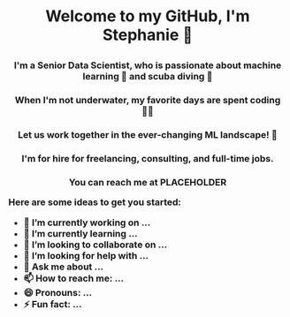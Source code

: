 <h1><p align="center">Welcome to my GitHub, I'm Stephanie 👋</p>
<h3><p align="center"> I'm a Senior Data Scientist, who is passionate about machine learning 🤖 and scuba diving 🤿</p>
<h3><p align="center"> When I'm not underwater, my favorite days are spent coding 👩‍💻</p>
<h3><p align="center"> Let us work together in the ever-changing ML landscape! 🚀</p>
<h3><p align="center"> I'm for hire for freelancing, consulting, and full-time jobs.</p>
<h3><p align="center"> You can reach me at PLACEHOLDER</p>


Here are some ideas to get you started:

- 🔭 I’m currently working on ...
- 🌱 I’m currently learning ...
- 👯 I’m looking to collaborate on ...
- 🤔 I’m looking for help with ...
- 💬 Ask me about ...
- 📫 How to reach me: ...
- 😄 Pronouns: ...
- ⚡ Fun fact: ...
